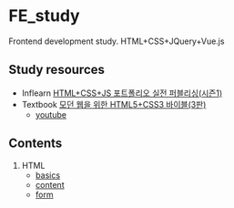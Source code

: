# FE_study

Frontend development study. HTML+CSS+JQuery+Vue.js

## Study resources

- Inflearn [HTML+CSS+JS 포트폴리오 실전 퍼블리싱(시즌1)](https://www.inflearn.com/course/웹-퍼블리싱-이론-실전/dashboard)
- Textbook [모던 웹을 위한 HTML5+CSS3 바이블(3판)](https://www.hanbit.co.kr/store/books/look.php?p_code=B8371709349)
  - [youtube](https://www.youtube.com/playlist?list=PLBXuLgInP-5kgzJZRGhpHZINPu-K90jbM)

## Contents

1. HTML
   - [basics](01-html/1-basic/index.html)
   - [content](01-html/2-content/index.html)
   - [form](01-html/3-form/index.html)